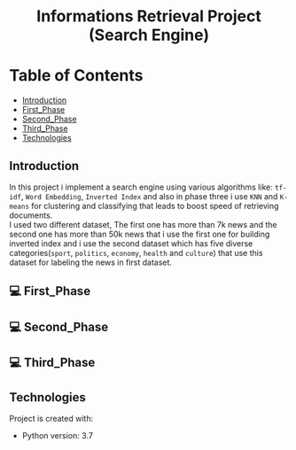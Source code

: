 # <p align="center">Informations Retrieval Project (Search Engine)</p>

# Table of Contents
- [Introduction](https://github.com/mohammadtavakoli78/Informations-Retrieval#introduction)
- [First_Phase](https://github.com/mohammadtavakoli78/Informations-Retrieval#-First_Phase)
- [Second_Phase](https://github.com/mohammadtavakoli78/Informations-Retrieval#-Second_Phase)
- [Third_Phase](https://github.com/mohammadtavakoli78/Informations-Retrieval#-Third_Phase)
- [Technologies](https://github.com/mohammadtavakoli78/Informations-Retrieval#technologies)

## Introduction
In this project i implement a search engine using various algorithms like: ```tf-idf```, ```Word Embedding```, ```Inverted Index``` and also in phase three i use ```KNN``` and ```K-means``` for clustering and classifying that leads to boost speed of retrieving documents.<br>
I used two different dataset, The first one has more than 7k news and the second one has more than 50k news that i use the first one for building inverted index and i use the second dataset which has five diverse categories(```sport```, ```politics```, ```economy```, ```health``` and ```culture```) that use this dataset for labeling the news in first dataset.

## 💻 First_Phase

## 💻 Second_Phase

## 💻 Third_Phase

## Technologies
Project is created with:
* Python version: 3.7

